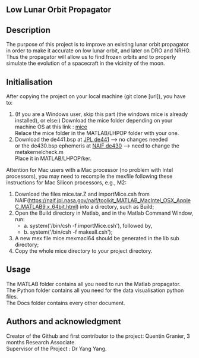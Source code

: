 ## Low Lunar Orbit Propagator

## Description

The purpose of this project is to improve an existing lunar orbit propagator in order to make it accurate on low lunar orbit, and later on DRO and NRHO. Thus the propagator will allow us to find frozen orbits and to properly simulate the evolution of a spacecraft in the vicinity of the moon.

## Initialisation

After copying the project on your local machine (git clone [url]), you have to:

1. (If you are a Windows user, skip this part (the windows mice is already installed), or else:) Download the mice folder depending on your machine OS at this link : [mice](https://naif.jpl.nasa.gov/naif/toolkit_MATLAB.html)  
   Relace the mice folder in the MATLAB/LHPOP folder with your one.
2. Download the de441.bsp at [JPL de441](https://ssd.jpl.nasa.gov/ftp/eph/planets/bsp/) --> no changes needed  
    or the de430.bsp ephemeris at [NAIF de430](https://naif.jpl.nasa.gov/pub/naif/generic_kernels/spk/planets/) --> need to change the metakernelcheck.m  
   Place it in MATLAB/LHPOP/ker.

Attention for Mac users with a Mac processor (no problem with Intel processors), you may need to recompile the mexfile following these instructions for Mac Silicon processors, e.g., M2:

1. Download the files mice.tar.Z and importMice.csh from NAIF(https://naif.jpl.nasa.gov/naif/toolkit_MATLAB_MacIntel_OSX_AppleC_MATLAB9.x_64bit.html) into a directory, such as Build;
2. Open the Build directory in Matlab, and in the Matlab Command Window, run:
   - a. system('/bin/csh -f importMice.csh'), followed by,
   - b. system('/bin/csh -f makeall.csh');
3. A new mex file mice.mexmaci64 should be generated in the lib sub directory;
4. Copy the whole mice directory to your project directory.

## Usage

The MATLAB folder contains all you need to run the Matlab propagator.  
The Python folder contains all you need for the data visualisation python files.  
The Docs folder contains every other document.

## Authors and acknowledgment

Creator of the Github and first contributor to the project: Quentin Granier, 3 months Research Associate.  
Supervisor of the Project : Dr Yang Yang.
